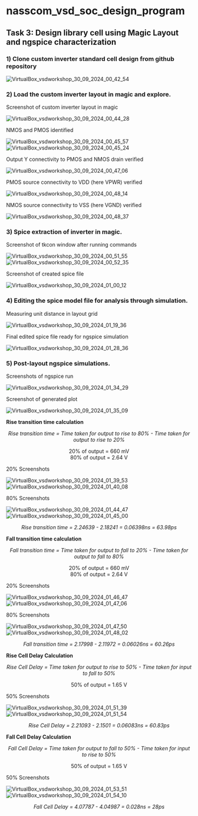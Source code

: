 # nasscom_vsd_soc_design_program
## Task 3: Design library cell using Magic Layout and ngspice characterization
### 1) Clone custom inverter standard cell design from github repository  

![VirtualBox_vsdworkshop_30_09_2024_00_42_54](https://github.com/user-attachments/assets/4f6ecdc2-f3fe-4d81-b2fe-58a448b64410)


### 2) Load the custom inverter layout in magic and explore.  

Screenshot of custom inverter layout in magic  

![VirtualBox_vsdworkshop_30_09_2024_00_44_28](https://github.com/user-attachments/assets/e909d9b2-d356-4aa3-a56e-76eb86ef5c85)

NMOS and PMOS identified  

![VirtualBox_vsdworkshop_30_09_2024_00_45_57](https://github.com/user-attachments/assets/0fac7335-b385-4d1b-bdf2-8566876b6208)
![VirtualBox_vsdworkshop_30_09_2024_00_45_24](https://github.com/user-attachments/assets/6a438541-e873-41eb-b141-d48609c43802)

Output Y connectivity to PMOS and NMOS drain verified  

![VirtualBox_vsdworkshop_30_09_2024_00_47_06](https://github.com/user-attachments/assets/308a922c-33f9-4f55-93b6-f999b4c3c60c)

PMOS source connectivity to VDD (here VPWR) verified  

![VirtualBox_vsdworkshop_30_09_2024_00_48_14](https://github.com/user-attachments/assets/0c52dc31-e113-4e1a-83c3-15d5c9c8fc65)

NMOS source connectivity to VSS (here VGND) verified  

![VirtualBox_vsdworkshop_30_09_2024_00_48_37](https://github.com/user-attachments/assets/39a723d7-6827-4d23-92bb-b82ff168fe57)


### 3) Spice extraction of inverter in magic.  

Screenshot of tkcon window after running commands  

![VirtualBox_vsdworkshop_30_09_2024_00_51_55](https://github.com/user-attachments/assets/c1218a7d-fec8-4960-abb1-54c3930c1549)
![VirtualBox_vsdworkshop_30_09_2024_00_52_35](https://github.com/user-attachments/assets/51729673-38ae-44fd-a9ab-d7ddb4d3e9cf)

Screenshot of created spice file  

![VirtualBox_vsdworkshop_30_09_2024_01_00_12](https://github.com/user-attachments/assets/3b5c4a5c-76f9-470c-984f-169446b40724)



### 4) Editing the spice model file for analysis through simulation.  

Measuring unit distance in layout grid  

![VirtualBox_vsdworkshop_30_09_2024_01_19_36](https://github.com/user-attachments/assets/08be0a0c-631a-46be-a3fd-cdc00e57c8cc)

Final edited spice file ready for ngspice simulation  

![VirtualBox_vsdworkshop_30_09_2024_01_28_36](https://github.com/user-attachments/assets/65f3888a-70b9-4086-a9fb-9ca26626d84b)


### 5) Post-layout ngspice simulations.  

Screenshots of ngspice run  

![VirtualBox_vsdworkshop_30_09_2024_01_34_29](https://github.com/user-attachments/assets/a20474e9-ff30-4c53-8e2a-df33035125a4)

Screenshot of generated plot  

![VirtualBox_vsdworkshop_30_09_2024_01_35_09](https://github.com/user-attachments/assets/d2c3977f-1fcb-4748-abe6-2571ec53523e)

**Rise transition time calculation**  

<div align="center">

*Rise transition time = Time taken for output to rise to 80% - Time taken for output to rise to 20%*

20% of output = 660 mV  
80% of output = 2.64 V

</div>

20% Screenshots  

![VirtualBox_vsdworkshop_30_09_2024_01_39_53](https://github.com/user-attachments/assets/9b9103c9-79b1-47f2-9db7-22ef773228d8)
![VirtualBox_vsdworkshop_30_09_2024_01_40_08](https://github.com/user-attachments/assets/c790d2a5-3ade-4827-8547-d5b6b26cf48b)

80% Screenshots  

![VirtualBox_vsdworkshop_30_09_2024_01_44_47](https://github.com/user-attachments/assets/7a66e981-2121-411a-a028-17d08b7c5897)
![VirtualBox_vsdworkshop_30_09_2024_01_45_00](https://github.com/user-attachments/assets/1505dad1-7106-4b4f-81b8-e57e788635c2)
<div align="center">

*Rise transition time = 2.24639 - 2.18241 = 0.06398ns = 63.98ps*

</div>


**Fall transition time calculation**

<div align="center">

*Fall transition time = Time taken for output to fall to 20% - Time taken for output to fall to 80%*

20% of output = 660 mV  
80% of output = 2.64 V

</div>

20% Screenshots  

![VirtualBox_vsdworkshop_30_09_2024_01_46_47](https://github.com/user-attachments/assets/727e3f57-ea7d-4ecd-9e11-f4237b42ab90)
![VirtualBox_vsdworkshop_30_09_2024_01_47_06](https://github.com/user-attachments/assets/f9225a6b-5bd5-4e2a-beba-f62e8205291d)

80% Screenshots  

![VirtualBox_vsdworkshop_30_09_2024_01_47_50](https://github.com/user-attachments/assets/07727d32-3162-4243-bd95-a07bb276ac11)
![VirtualBox_vsdworkshop_30_09_2024_01_48_02](https://github.com/user-attachments/assets/80ebfb35-fcc1-41bb-a4ac-25442abe5e04)

<div align="center">

*Fall transition time = 2.17998 - 2.11972 = 0.06026ns = 60.26ps*

</div>

**Rise Cell Delay Calculation** 

<div align="center">

*Rise Cell Delay = Time taken for output to rise to 50% - Time taken for input to fall to 50%*

50% of output = 1.65 V  

</div>

50% Screenshots 

![VirtualBox_vsdworkshop_30_09_2024_01_51_39](https://github.com/user-attachments/assets/bdaf1d8e-7a05-4990-a40b-6eaefa7665b5)
![VirtualBox_vsdworkshop_30_09_2024_01_51_54](https://github.com/user-attachments/assets/5650756b-028c-491d-ae67-41dcc891e6db)

<div align="center">

*Rise Cell Delay = 2.21093 - 2.1501 = 0.06083ns = 60.83ps*

</div>

**Fall Cell Delay Calculation**
<div align="center">

*Fall Cell Delay = Time taken for output to fall to 50% - Time taken for input to rise to 50%*

50% of output = 1.65 V  

</div>

50% Screenshots  

![VirtualBox_vsdworkshop_30_09_2024_01_53_51](https://github.com/user-attachments/assets/3e72a29c-54a3-44e7-a7fc-3a27f11e5c77)
![VirtualBox_vsdworkshop_30_09_2024_01_54_10](https://github.com/user-attachments/assets/d5f9a226-779e-44a8-97ff-c33d78675a1a)


<div align="center">

*Fall Cell Delay = 4.07787 - 4.04987 = 0.028ns = 28ps*

</div>

